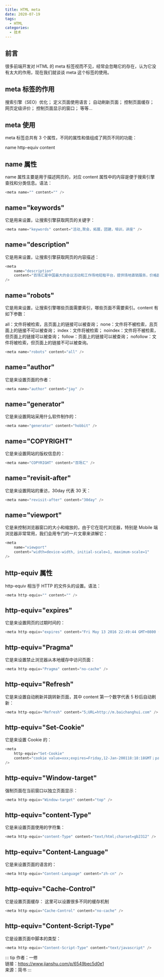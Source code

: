 ```yaml
---
title: HTML meta
date: 2020-07-19
tags:
  - HTML
categories:
  - 技术
---
```


## 前言

很多前端开发对 HTML 的 meta 标签视而不见，经常会忽略它的存在，认为它没有太大的作用，现在我们就谈谈 meta 这个标签的使用。

## meta 标签的作用

搜索引擎（SEO）优化；
定义页面使用语言；
自动刷新页面；
控制页面缓存；
网页定级评价；
控制页面显示的窗口；
等等...

## meta 使用

meta 标签总共有 3 个属性，不同的属性和值组成了网页不同的功能：

name
http-equiv
content

## name 属性

name 属性主要是用于描述网页的，对应 content 属性中的内容是便于搜索引擎查找和分类信息。语法：

```js
<meta name="" content="" />
```

## name="keywords"

它是用来设置，让搜索引擎获取网页的关键字：

```js
<meta name="keywords" content="活动,聚会，拓展，团建，培训，讲座" />
```

## name="description"

它是用来设置，让搜索引擎获取网页的内容描述：

```js
<meta
	name="description"
	content="百场汇是中国最大的会议活动和工作场地短租平台，提供场地直销服务，价格超低，无任何附加费用，帮助用户寻找各种各样的特色场地。"
/>
```

## name="robots"

它是用来设置，让搜索引擎哪些页面需要索引，哪些页面不需要索引。content 有如下参数：

all：文件将被检索，且页面上的链接可以被查询；
none：文件将不被检索，且页面上的链接不可以被查询；
index：文件将被检索；
noindex：文件将不被检索，但页面上的链接可以被查询；
follow：页面上的链接可以被查询；
nofollow：文件将被检索，但页面上的链接不可以被查询。

```js
<meta name="robots" content="all" />
```

## name="author"

它是来设置页面的作者：

```js
<meta name="author" content="jay" />
```

## name="generator"

它是来设置网站采用什么软件制作的：

```js
<meta name="generator" content="hobbit" />
```

## name="COPYRIGHT"

它是来设置网站的版权信息的：

```js
<meta name="COPYRIGHT" content="百场汇" />
```

## name="revisit-after"

它是来设置网站的重访，30day 代表 30 天：

```js
<meta name="revisit-after" content="30day" />
```

## name="viewport"

它是来控制浏览器窗口的大小和缩放的，由于它在现代浏览器，特别是 Mobile 端浏览器非常常用，我们会用专门的一片文章来讲解它：

```js
<meta
	name="viewport"
	content="width=device-width, initial-scale=1, maximum-scale=1"
/>
```

## http-equiv 属性

http-equiv 相当于 HTTP 的文件头的设置。语法：

```js
<meta http-equiv="" content="" />
```

## http-equiv="expires"

它是来设置网页的过期时间的：

```js
<meta http-equiv="expires" content="Fri May 13 2016 22:49:44 GMT+0800 (CST)" />
```

## http-equiv="Pragma"

它是来设置禁止浏览器从本地缓存中访问页面：

```js
<meta http-equiv="Pragma" content="no-cache" />
```

## http-equiv="Refresh"

它是来设置自动刷新并跳转新页面，其中 content 第一个数字代表 5 秒后自动刷新：

```js
<meta http-equiv="Refresh" content="5;URL=http://m.baichanghui.com" />
```

## http-equiv="Set-Cookie"

它是来设置 Cookie 的：

```js
<meta
	http-equiv="Set-Cookie"
	content="cookie value=xxx;expires=Friday,12-Jan-200118:18:18GMT；path=/"
/>
```

## http-equiv="Window-target"

强制页面在当前窗口以独立页面显示：

```js
<meta http-equiv="Window-target" content="top" />
```

## http-equiv="content-Type"

它是来设置页面使用的字符集：

```js
<meta http-equiv="content-Type" content="text/html;charset=gb2312" />
```

## http-equiv="Content-Language"

它是来设置页面的语言的：

```js
<meta http-equiv="Content-Language" content="zh-cn" />
```

## http-equiv="Cache-Control"

它是设置页面缓存：
这里可以设置很多不同的缓存机制

```js
<meta http-equiv="Cache-Control" content="no-cache" />
```

## http-equiv="Content-Script-Type"

它是设置页面中脚本的类型：

```js
<meta http-equiv="Content-Script-Type" content="text/javascript" />
```

::: tip
作者：一修 <br>
链接：https://www.jianshu.com/p/6549bec5d0e1 <br>
来源：简书
:::
